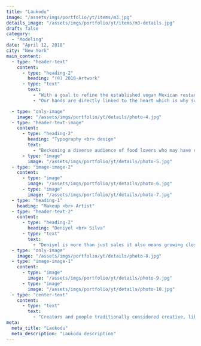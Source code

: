 ```yaml
---
title: "Laukodu"
image: "/assets/imgs/portfolio/yt/items/m3.jpg"
details_image: "/assets/imgs/portfolio/yt/items/m3-details.jpg"
draft: false
category:
  - "Modeling"
date: "April 12, 2018"
city: "New York"
main_content:
  - type: "header-text"
    content:
      - type: "heading-2"
        heading: "(©) 2018-Artwork"
      - type: "text"
        text:
          - "With a goal to refine the established vegan Mexican restaurants’ visual identity and language, we set out to create a brand that imagining the warm feeling of being in your Mother’s kitchen. The many hands that are involved in the cooking process and the hands that pass along recipes through generations."
          - "Our hands are directly linked to the heart which is why so much love and intention is put into the food created at home. This new visual direction leans into the intimate kitchen and familial connection within Mexican and Latin homes."

  - type: "only-image"
    image: "/assets/imgs/portfolio/yt/details/photo-4.jpg"
  - type: "header-text-image"
    content:
      - type: "heading-2"
        heading: "Typography <br> design"
        text:
          - "Beckoning a diverse audience of food lovers who may have never considered trying dumplings before. The unique blend of bold quirkiness and personality sets this brand apart, marking its own distinct place in the crowded world of bold font family."
      - type: "image"
        image: "/assets/imgs/portfolio/yt/details/photo-5.jpg"
  - type: "image-image-2"
    content:
      - type: "image"
        image: "/assets/imgs/portfolio/yt/details/photo-6.jpg"
      - type: "image"
        image: "/assets/imgs/portfolio/yt/details/photo-7.jpg"
  - type: "heading-1"
    heading: "Makeup <br> Artist"
  - type: "header-text-2"
    content:
      - type: "heading-2"
        heading: "Deniyel <br> Silva"
      - type: "text"
        text:
          - "Deniyel is more than just sales it also means growing closer to your customers, and developing a common vision around topics they care about, like environmental and social issues."
  - type: "only-image"
    image: "/assets/imgs/portfolio/yt/details/photo-8.jpg"
  - type: "image-image-1"
    content:
      - type: "image"
        image: "/assets/imgs/portfolio/yt/details/photo-9.jpg"
      - type: "image"
        image: "/assets/imgs/portfolio/yt/details/photo-10.jpg"
  - type: "center-text"
    content:
      - type: "text"
        text:
          - "Creators and people traditionally considered creative, like artists, writers, and designers, seem especially concerned about of when perform task better than humans just add to the frenzy."
meta:
  meta_title: "Laukodu"
  meta_description: "Laukodu description"
---
```

